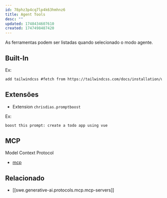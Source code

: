 ```yaml
---
id: 78phz3p4cq7lp4k63hmhnz6
title: Agent Tools
desc: ""
updated: 1748434607610
created: 1747498487420
---
```


As ferramentas podem ser listadas quando selecionado o modo agente.

## Built-In

Ex:

```txt
add tailwindcss #fetch from https://tailwindcss.com/docs/installation/using-vite
```

## Extensões

- Extension `chrisdias.promptboost`

Ex:

```txt
boost this prompt: create a todo app using vue
```

## MCP

Model Context Protocol

- [mcp](https://code.visualstudio.com/docs/copilot/chat/mcp-servers#_what-is-mcp)

## Relacionado

- [[swe.generative-ai.protocols.mcp.mcp-servers]]
